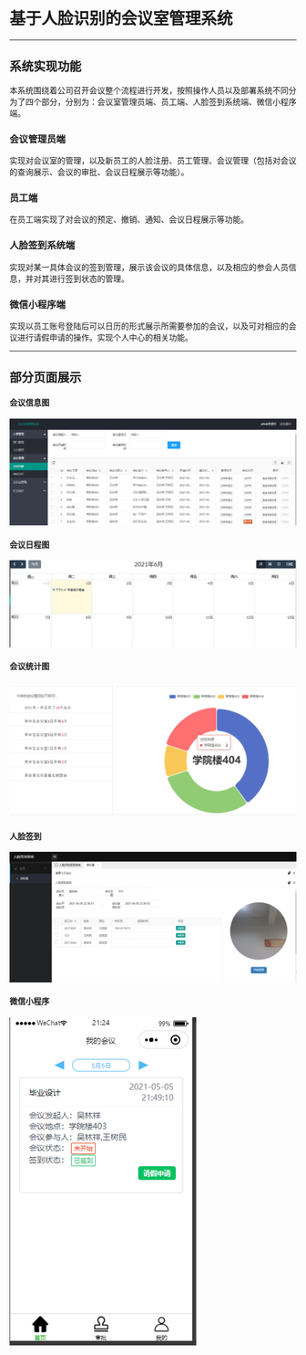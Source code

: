 # 基于人脸识别的会议室管理系统
****
## 系统实现功能
本系统围绕着公司召开会议整个流程进行开发，按照操作人员以及部署系统不同分为了四个部分，分别为：会议室管理员端、员工端、人脸签到系统端、微信小程序端。
### 会议管理员端
实现对会议室的管理，以及新员工的人脸注册、员工管理、会议管理（包括对会议的查询展示、会议的审批、会议日程展示等功能）。
### 员工端
在员工端实现了对会议的预定、撤销、通知、会议日程展示等功能。
### 人脸签到系统端
实现对某一具体会议的签到管理，展示该会议的具体信息，以及相应的参会人员信息，并对其进行签到状态的管理。
### 微信小程序端
实现以员工账号登陆后可以日历的形式展示所需要参加的会议，以及可对相应的会议进行请假申请的操作。实现个人中心的相关功能。
*****
## 部分页面展示
#### 会议信息图
![Image text](https://github.com/Caper1/-Conference-room-management-system-based-on-face-recognition/blob/main/images/%E4%BC%9A%E8%AE%AE%E4%BF%A1%E6%81%AF.png)
#### 会议日程图
![Image text](https://github.com/Caper1/-Conference-room-management-system-based-on-face-recognition/blob/main/images/%E4%BC%9A%E8%AE%AE%E6%97%A5%E7%A8%8B.png)
#### 会议统计图
![Image text](https://github.com/Caper1/-Conference-room-management-system-based-on-face-recognition/blob/main/images/%E4%BC%9A%E8%AE%AE%E7%BB%9F%E8%AE%A1.png)
#### 人脸签到
![Image text](https://github.com/Caper1/-Conference-room-management-system-based-on-face-recognition/blob/main/images/%E4%BA%BA%E8%84%B8%E7%AD%BE%E5%88%B0.png)
#### 微信小程序
![Image text](https://github.com/Caper1/-Conference-room-management-system-based-on-face-recognition/blob/main/images/%E5%BE%AE%E4%BF%A1%E5%B0%8F%E7%A8%8B%E5%BA%8F.png)
